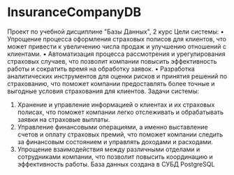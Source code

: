 # InsuranceCompanyDB
Проект по учебной дисциплине "Базы Данных", 2 курс
Цели системы: 
•	Упрощение процесса оформления страховых полисов для клиентов, что может привести к увеличению числа продаж и улучшению отношений с клиентами. 
•	Автоматизация процесса рассмотрения и урегулирования страховых случаев, что позволит компании повысить эффективность работы и сократить время на обработку заявок. 
•	Разработка аналитических инструментов для оценки рисков и принятия решений по страхованию, что поможет компании предоставлять более точные и выгодные условия страхования для клиентов.
Задачи системы:
1)	 Хранение и управление информацией о клиентах и их страховых полисах, что поможет компании легко отслеживать и обрабатывать заявки на страховые выплаты.
2)	 Управление финансовыми операциями, а именно выставление счетов и оплату страховых премий, что поможет компании следить за финансовым состоянием и управлять доходами и расходами.
3)	 Упрощение взаимодействия между различными отделами и сотрудниками компании, что позволит повысить координацию и эффективность работы. 
База данных создана в СУБД PostgreSQL
